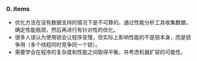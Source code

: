 ### 0. items

- 优化方法在没有数据支持的情况下是不可靠的。通过性能分析工具收集数据，确定性能瓶颈，然后再进行有针对性的优化。
- 很多人误认为使用锁会让程序变慢，但实际上影响性能的不是锁本身，而是锁争用（多个线程同时竞争同一个锁）。
- 需要学会在程序的复杂度和性能之间取得平衡，并考虑机器扩容的可能性。

